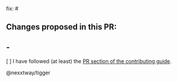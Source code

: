 <!-- Thanks so much for your PR, your contribution is appreciated! 🌈 -->

<!-- Please begin the title with `type: [ imperative message ]` -->

fix: #

## Changes proposed in this PR:

## -

[ ] I have followed (at least) the [PR section of the contributing guide](https://github.com/nexxtway/react-rainbow/blob/master/CONTRIBUTING.md#submitting-a-pull-request).

@nexxtway/tigger

